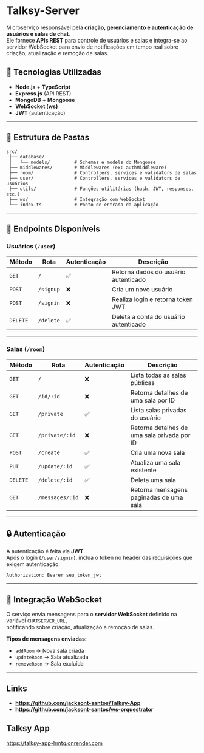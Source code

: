 # Talksy-Server

Microserviço responsável pela **criação, gerenciamento e autenticação de usuários e salas de chat**.  
Ele fornece **APIs REST** para controle de usuários e salas e integra-se ao servidor WebSocket para envio de notificações em tempo real sobre criação, atualização e remoção de salas.

## 🚀 Tecnologias Utilizadas

- **Node.js** + **TypeScript**
- **Express.js** (API REST)
- **MongoDB** + **Mongoose**
- **WebSocket (ws)**
- **JWT** (autenticação)

---

## 📂 Estrutura de Pastas

```
src/
 ├── database/
 │   └── models/         # Schemas e models do Mongoose
 ├── middlewares/        # Middlewares (ex: authMiddleware)
 ├── room/               # Controllers, services e validators de salas
 ├── user/               # Controllers, services e validators de usuários
 ├── utils/              # Funções utilitárias (hash, JWT, responses, etc.)
 ├── ws/                 # Integração com WebSocket
 └── index.ts            # Ponto de entrada da aplicação
```

---

## 📡 Endpoints Disponíveis

### **Usuários (`/user`)**
| Método | Rota       | Autenticação | Descrição |
|--------|-----------|--------------|-----------|
| `GET`  | `/`       | ✅ | Retorna dados do usuário autenticado |
| `POST` | `/signup` | ❌ | Cria um novo usuário |
| `POST` | `/signin` | ❌ | Realiza login e retorna token JWT |
| `DELETE` | `/delete` | ✅ | Deleta a conta do usuário autenticado |

---

### **Salas (`/room`)**
| Método | Rota | Autenticação | Descrição |
|--------|------|--------------|-----------|
| `GET`  | `/` | ❌ | Lista todas as salas públicas |
| `GET`  | `/id/:id` | ❌ | Retorna detalhes de uma sala por ID |
| `GET`  | `/private` | ✅ | Lista salas privadas do usuário |
| `GET`  | `/private/:id` | ❌ | Retorna detalhes de uma sala privada por ID |
| `POST` | `/create` | ✅ | Cria uma nova sala |
| `PUT`  | `/update/:id` | ✅ | Atualiza uma sala existente |
| `DELETE` | `/delete/:id` | ✅ | Deleta uma sala |
| `GET`  | `/messages/:id` | ❌ | Retorna mensagens paginadas de uma sala |

---

## 🔒 Autenticação

A autenticação é feita via **JWT**.  
Após o login (`/user/signin`), inclua o token no header das requisições que exigem autenticação:

```http
Authorization: Bearer seu_token_jwt
```

---

## 📡 Integração WebSocket

O serviço envia mensagens para o **servidor WebSocket** definido na variável `CHATSERVER_URL`,  
notificando sobre criação, atualização e remoção de salas.

**Tipos de mensagens enviadas:**
- `addRoom` → Nova sala criada
- `updateRoom` → Sala atualizada
- `removeRoom` → Sala excluída

---

## Links

- **https://github.com/jacksont-santos/Talksy-App**
- **https://github.com/jacksont-santos/ws-orquestrator**

## Talksy App

https://talksy-app-hmtq.onrender.com
